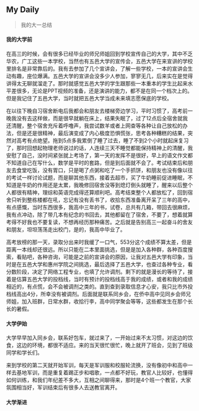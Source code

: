 My Daily
-------- 
> 我的大一总结

#### 我的大学前

在高三的时候，会有很多已经毕业的师兄师姐回到学校宣传自己的大学，其中不乏华农，广工这些一本学校，当然也有五邑大学的宣传会，五邑大学在来宣讲的学校里排名是非常靠后的。我有去参加了几个宣讲会，了解一些学校，一本的宣讲会生动有趣，座位爆满。五邑大学的宣讲会没多少人参加，寥寥无几，后来实在是觉得讲得太无聊就溜走了。那时就感觉五邑大学的学生跟那些一本重本的学生比起来水平差很多，无论是PPT视频的准备，还是演讲的能力，都不是在同一个档次上的。但是我记住了五邑大学，当时就把五邑大学当成未来填志愿保底的学校。

在以往下晚自习宿舍断电后我都会和朋友去楼梯旁边学习，平时习惯了，高考前一晚我没有去这样做，而是很早就躺在床上，结果失眠了，过了12点后全宿舍就我还清醒，整个宿舍充斥着呼噜声，我尝试数羊或者上网查等各种让自己放松的办法，但是还是很精神，最后演变成了内心极度恐惧慌张，思考各种糟糕的结果，突然对高考有点绝望。拖到5点多我累倒了睡了过去，睡了不到2个小时就起床复习了，那时回想起物理老师说过的话，人连续三天不睡觉都能保持精神上的清醒，我安慰了自己，没时间紧张就上考场了，第一天的发挥不是很好，早上的语文作文都不知道自己在写什么，数学是平时的套路，但是到后面就不会了。考试结束后和朋友去食堂吃饭，没有胃口，只是喝了点粥和吃了一个手抓饼，和朋友也没有像以往的考试一样讨论试题，而是聊其他东西，接着去超市，买了牛奶睡前促进睡眠，不知道是牛奶的作用还是太累，我晚修回宿舍没等到熄灯倒头就睡了，醒来以后整个人都很有精神，理综和英语完成得还算顺利吧。高考结束整个人都放松了，回到宿舍只听到整栋楼都在吼，忘记有没有丢书了，收拾东西准备离开呆了三年的高中，有点感慨，当时东西很多，我高中三年的书，试卷，总共有几箱，带回去很麻烦，我有点冲动，除了带几本有纪念的书回去，其他都留在了宿舍，不要了，想着就算考得不好我也不要复读，不想再经历那种痛苦。之后就是告别高三一起奋斗的舍友和朋友，坦坦荡荡走出校门，是的，我高中毕业了。

高考放榜的那一天，录取分出来时我缓了一口气，553分这个成绩不算太差，但是距离一本线却还很远。所以只能在二本里面挑选，但是是加入各种群，各种百度搜索，看贴吧，各种咨询，可能是之前的宣讲会的原因，让我对五邑大学有印象，当时是在五邑大学和惠州学院之间挑选，最后选择了五邑大学，也查过各种专业，看分数阶段，决定了网络工程专业，也填了允许调剂。剩下的就是漫长的等待了，接着是估算五邑大学的投档线，当时有预计的投档线高于我的成绩，或者和我的成绩相近的，有点慌，会不会被调剂之类的。直到查到录取信息才心安，我只比市外投档线高出4分，所幸没有被调剂。后面就是联系同乡会，在侨中高中见同乡会师兄师姐，加入班群，日常水群，收拾行李，高中同学聚会等等，这些都发生在那个长长的暑假。

#### 大学伊始
大学早早加入同乡会，联系好包车，就过来了，一开始过来不太习惯，对这边的饮食，这边的环境，都很不适应。来的当天很忙很忙，晚上就开了班会，见到了班级同学和学长们。

来到学校的第二天就开始军训，每天是军训服和校服轮流换，没有像初中和高中一样去基地军训，而是重复着踢正步和唱歌，一点都不好玩，教官人比较好，也懂得如何训练，和我们年纪差不多大，互相之间聊得来，那时是4个班一个教官，大家氛围相当好，军训结束后有很多人去送教官离开。

#### 大学渐进
